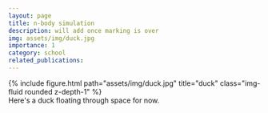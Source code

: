 ```yaml
---
layout: page
title: n-body simulation
description: will add once marking is over
img: assets/img/duck.jpg
importance: 1
category: school
related_publications:
---
```


<div class="row">
    <div class="col-sm mt-3 mt-md-0">
        {% include figure.html path="assets/img/duck.jpg" title="duck" class="img-fluid rounded z-depth-1" %}
    </div>
</div>
<div class="caption">
    Here's a duck floating through space for now.
</div>